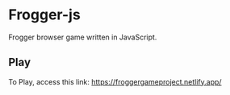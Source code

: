 # Frogger-js
 Frogger browser game written in JavaScript.

 ## Play
 To Play, access this link: https://froggergameproject.netlify.app/
